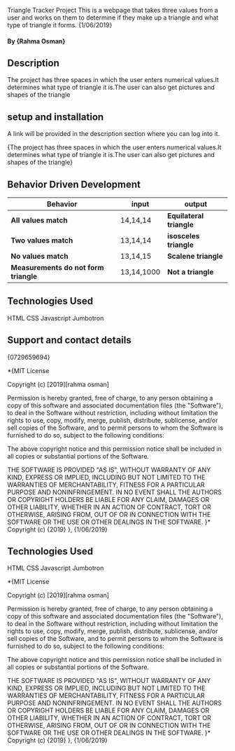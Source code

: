 Triangle Tracker Project
This is a webpage that takes three values from a user and works on them to determine if they make up a triangle and what type of triangle it forms. {1/06/2019}

#### By **{Rahma Osman}**

## Description

The project has three spaces in which the user enters numerical values.It determines what type of triangle it is.The user can also get pictures and shapes of the triangle

## setup and installation

A link will be provided in the description section where you can log into it.

{The project has three spaces in which the user enters numerical values.It determines what type of triangle it is.The user can also get pictures and shapes of the triangle}

## Behavior Driven Development

| Behavior                              | input      | output                   |
| ------------------------------------- | ---------- | ------------------------ |
| **All values match**                  | 14,14,14   | **Equilateral triangle** |
| **Two values match**                  | 13,14,14   | **isosceles triangle**   |
| **No values match**                   | 13,14,15   | **Scalene triangle**     |
| **Measurements do not form triangle** | 13,14,1000 | **Not a triangle**       |

## Technologies Used

HTML
CSS
Javascript
Jumbotron

## Support and contact details

{0729659694}

\*{MIT License

Copyright (c) [2019][rahma osman]

Permission is hereby granted, free of charge, to any person obtaining a copy
of this software and associated documentation files (the "Software"), to deal
in the Software without restriction, including without limitation the rights
to use, copy, modify, merge, publish, distribute, sublicense, and/or sell
copies of the Software, and to permit persons to whom the Software is
furnished to do so, subject to the following conditions:

The above copyright notice and this permission notice shall be included in all
copies or substantial portions of the Software.

THE SOFTWARE IS PROVIDED "AS IS", WITHOUT WARRANTY OF ANY KIND, EXPRESS OR
IMPLIED, INCLUDING BUT NOT LIMITED TO THE WARRANTIES OF MERCHANTABILITY,
FITNESS FOR A PARTICULAR PURPOSE AND NONINFRINGEMENT. IN NO EVENT SHALL THE
AUTHORS OR COPYRIGHT HOLDERS BE LIABLE FOR ANY CLAIM, DAMAGES OR OTHER
LIABILITY, WHETHER IN AN ACTION OF CONTRACT, TORT OR OTHERWISE, ARISING FROM,
OUT OF OR IN CONNECTION WITH THE SOFTWARE OR THE USE OR OTHER DEALINGS IN THE
SOFTWARE.
}\*
Copyright (c) {2019}
 }, {1/06/2019}

## Technologies Used

HTML
CSS
Javascript
Jumbotron

\*{MIT License

Copyright (c) [2019][rahma osman]

Permission is hereby granted, free of charge, to any person obtaining a copy
of this software and associated documentation files (the "Software"), to deal
in the Software without restriction, including without limitation the rights
to use, copy, modify, merge, publish, distribute, sublicense, and/or sell
copies of the Software, and to permit persons to whom the Software is
furnished to do so, subject to the following conditions:

The above copyright notice and this permission notice shall be included in all
copies or substantial portions of the Software.

THE SOFTWARE IS PROVIDED "AS IS", WITHOUT WARRANTY OF ANY KIND, EXPRESS OR
IMPLIED, INCLUDING BUT NOT LIMITED TO THE WARRANTIES OF MERCHANTABILITY,
FITNESS FOR A PARTICULAR PURPOSE AND NONINFRINGEMENT. IN NO EVENT SHALL THE
AUTHORS OR COPYRIGHT HOLDERS BE LIABLE FOR ANY CLAIM, DAMAGES OR OTHER
LIABILITY, WHETHER IN AN ACTION OF CONTRACT, TORT OR OTHERWISE, ARISING FROM,
OUT OF OR IN CONNECTION WITH THE SOFTWARE OR THE USE OR OTHER DEALINGS IN THE
SOFTWARE.
}\*
Copyright (c) {2019}
 }, {1/06/2019}
